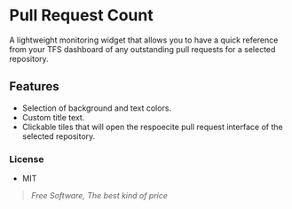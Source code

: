 # Pull Request Count
A lightweight monitoring widget that allows you to have a quick reference from your TFS dashboard of any outstanding pull requests for a selected repository.

## Features
- Selection of background and text colors.
- Custom title text.
- Clickable tiles that will open the respoecite pull request interface of the selected repository.

### License
- MIT
> _Free Software, The best kind of price_